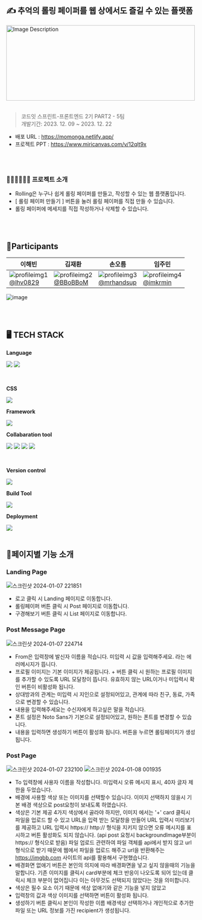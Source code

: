## ✍️ 추억의 롤링 페이퍼를 웹 상에서도 즐길 수 있는 플랫폼
<img style="width: 500px; height: 200px;" src="https://github.com/CodeitFE2-team5/Rolling/assets/139199039/afe67a11-8251-42bf-a279-552e4e0f1fcc" alt="Image Description">
<br/>
<br/>

 > 코드잇 스프린트-프론트엔드 2기 PART2 - 5팀 <br/>
 > 개발기간: 2023. 12. 09 ~ 2023. 12. 22 <br/>
 
- 배포 URL : https://momonga.netlify.app/
- 프로젝트 PPT : https://www.miricanvas.com/v/12qlt9x

<br/>
<br/>


### 💁🏻‍♀️💁🏻‍♂️ 프로젝트 소개
- Rolling은 누구나 쉽게 롤링 페이퍼를 만들고, 작성할 수 있는 웹 플랫폼입니다.
- [ 롤링 페이퍼 만들기 ] 버튼을 눌러 롤링 페이퍼를 직접 만들 수 있습니다.
- 롤링 페이퍼에 메세지를 직접 작성하거나 삭제할 수 있습니다.

<br/>
<br/>

## 👯Participants
|이해빈       |김재환       |손오름       |임주민       |
|-----------|-----------|-----------|-----------|
|![profileimg1](https://github.com/CodeitFE2-team5/Rolling/assets/139199039/af2630bc-11b9-452b-a8f3-9aa56ee22dc2)<br/>[@lhv0829](https://github.com/lhv0829)   | ![profileimg2](https://github.com/CodeitFE2-team5/Rolling/assets/139199039/36dba325-3807-4923-8e2f-9aa8058715d4)<br/>[@BBoBBoM](https://github.com/BBoBBoM)  | ![profileimg3](https://github.com/CodeitFE2-team5/Rolling/assets/139199039/05666643-a1fe-4028-ada1-e4c5369e4bd8)<br/>[@mrhandsup](https://github.com/mrhandsup)   | ![profileimg4](https://github.com/CodeitFE2-team5/Rolling/assets/139199039/f79e8bb8-d0bc-4e27-bb4f-847ee9174bde)<br/>[@imkrmin](https://github.com/imkrmin)   |

![image](https://github.com/CodeitFE2-team5/Rolling/assets/139199039/8142310f-4cc8-4d54-8725-a5460506843e)


<br/>
<br/>

## 🖥️ TECH STACK
<Strong>Language</Strong>

<img src="https://img.shields.io/badge/HTML5-E34F26?style=flat&logo=HTML5&logoColor=white"/> <img src="https://img.shields.io/badge/JAVASCTIPT-F7DF1E?style=flat&logo=JAVASCTIPT&logoColor=white"/>

<br/>

<Strong>CSS</Strong>

<img src="https://img.shields.io/badge/tailwindcss-white?logo=tailwindcss"/>

<br/>

<Strong>Framework</Strong>

<img src="https://img.shields.io/badge/React-61DAFB?style=flat&logo=React&logoColor=white"/> 

<br/>


<Strong>Collabaration tool</Strong>

<img src="https://img.shields.io/badge/GitHub-000000?style=flat&logo=GitHub&logoColor=white"/> <img src="https://img.shields.io/badge/Discode-5865F2?style=flat&logo=discode&logoColor=white"/> <img src="https://img.shields.io/badge/Notion-000000?style=flat&logo=notion&logoColor=white"/> <img src="https://img.shields.io/badge/Figma-F24E1E?style=flat&logo=Figma&logoColor=white"/>

<br/>

<Strong>Version control</Strong>

<img src="https://img.shields.io/badge/Git-F05032?style=flat&logo=git&logoColor=white"/>

<br/>

<Strong>Build Tool</Strong>

<img src="https://img.shields.io/badge/Vite-646CFF?style=flat&logo=Vite&logoColor=white"/>

<br/>

<Strong>Deployment</Strong>

<img src="https://img.shields.io/badge/Netlify-00C7B7?style=flat&logo=Netlify&logoColor=white"/>

<br/>
<br/>

## 📄페이지별 기능 소개
### <Strong>Landing Page</Strong>
![스크린샷 2024-01-07 221851](https://github.com/CodeitFE2-team5/Rolling/assets/139199039/0f123b28-1439-4d3e-8179-bde270bfa53d)
- 로고 클릭 시 Landing 페이지로 이동합니다.
- 롤링페이퍼 버튼 클릭 시 Post 페이지로 이동합니다.
- 구경해보기 버튼 클릭 시 List 페이지로 이동합니다.


### <Strong>Post Message Page</Strong>
![스크린샷 2024-01-07 224714](https://github.com/CodeitFE2-team5/Rolling/assets/139199039/2bb3f778-39e3-4442-ba22-4e1c4cf98ce4)
- From은 입력창에 발신자 이름을 적습니다. 미입력 시 값을 입력해주세요. 라는 에러메시지가 뜹니다.
- 프로필 이미지는 기본 이미지가 제공됩니다. + 버튼 클릭 시 원하는 프로필 이미지를 추가할 수 있도록 URL 모달창이 뜹니다. 유효하지 않는 URL이거나 미입력시 확인 버튼이 비활성화 됩니다.
- 상대방과의 관계는 미입력 시 지인으로 설정되어있고, 관계에 따라 친구, 동료, 가족으로 변경할 수 있습니다.
- 내용을 입력해주세요는 수신자에게 하고싶은 말을 적습니다.
- 폰트 설정은 Noto Sans가 기본으로 설정되어있고, 원하는 폰트를 변경할 수 있습니다.
- 내용을 입력하면 생성하기 버튼이 활성화 됩니다. 버튼을 누르면 롤링페이지가 생성됩니다.



### <Strong>Post Page</Strong>
![스크린샷 2024-01-07 232100](https://github.com/CodeitFE2-team5/Rolling/assets/131963909/2d41ff5c-a037-4f8c-96c2-74b4be0eba69)
![스크린샷 2024-01-08 001935](https://github.com/CodeitFE2-team5/Rolling/assets/131963909/81265ed7-e4ed-497f-8009-424b98575987)

- To 입력창에 사용자 이름을 작성합니다. 미입력시 오류 메시지 표시, 40자 글자 제한을 두었습니다.
- 배경에 사용할 색상 또는 이미지를 선택할수 있습니다. 이미지 선택하지 않을시 기본 배경 색상으로 post요청이 보내도록 하였습니다.
- 색상은 기본 제공 4가지 색상에서 골라야 하지만, 이미지 에서는 '+' card 클릭시 파일을 업로드 할 수 있고 URL을 입력 받는 모달창을 만들어 URL 입력시 미리보기를 제공하고
  URL 입력시 https:// http:// 형식을 지키지 않으면 오류 메시지를 표시하고 버튼 활성화도 되지 않습니다. (api post 요청시 backgroundImage부분이 https:// 형식으로 받음)
  파일 업로드 관련하여 파일 객체를 api에서 받지 않고 url 형식으로 받기 때문에 웹에서 파일을 업로드 해주고 url을 반환해주는 https://imgbb.com 사이트의 api를 활용해서 구현했습니다. 
- 배경화면 없애기 버튼은 본인의 의지에 따라 배경화면을 넣고 싶지 않을때의 기능을 말합니다. 기존 이미지를 클릭시 card부분에 체크 반응이 나오도록 되어 있는데 클릭시 체크 부분이 없어집니다 이는 아무것도 선택되지 않았다는 것을 의미합니다.
- 색상은 필수 요소 이기 때문에 색상 없애기와 같은 기능을 넣지 않았고
- 입력창의 값과 색상 이미지를 선택하면 버튼이 활성화 됩니다.
- 생성하기 버튼 클릭시 본인이 작성한 이름 배경색상 선택하거나 개인적으로 추가한 파일 또는 URL 정보를 가진 recipient가 생성됩니다. 
 





 
